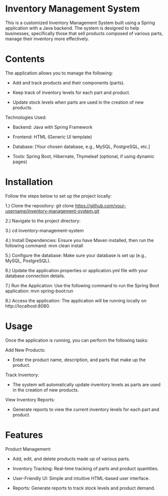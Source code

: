 # Inventory Management System

This is a customized Inventory Management System built using a Spring application with a Java backend. The system is designed to help businesses, specifically those that sell products composed of various parts, manage their inventory more effectively.

# Contents

The application allows you to manage the following:

* Add and track products and their components (parts).

* Keep track of inventory levels for each part and product.

* Update stock levels when parts are used in the creation of new products.

Technologies Used:

* Backend: Java with Spring Framework

* Frontend: HTML (Generic UI template)

* Database: [Your chosen database, e.g., MySQL, PostgreSQL, etc.]

* Tools: Spring Boot, Hibernate, Thymeleaf (optional, if using dynamic pages)

# Installation

Follow the steps below to set up the project locally:

  1.) Clone the repository:
  git clone https://github.com/your-username/inventory-management-system.git
  
  2.) Navigate to the project directory:
  
  3.) cd inventory-management-system
  
  4.) Install Dependencies: Ensure you have Maven installed, then run the following command:
  mvn clean install
  
  5.) Configure the database:
  Make sure your database is set up (e.g., MySQL, PostgreSQL).
  
  6.) Update the application.properties or application.yml file with your database connection details.
  
  7.) Run the Application: Use the following command to run the Spring Boot application:
  mvn spring-boot:run
  
  8.) Access the application: The application will be running locally on http://localhost:8080.
  
# Usage
Once the application is running, you can perform the following tasks:

Add New Products:
* Enter the product name, description, and parts that make up the product.

Track Inventory:
* The system will automatically update inventory levels as parts are used in the creation of new products.

View Inventory Reports:
* Generate reports to view the current inventory levels for each part and product.

# Features

Product Management: 
* Add, edit, and delete products made up of various parts.

* Inventory Tracking: Real-time tracking of parts and product quantities.

* User-Friendly UI: Simple and intuitive HTML-based user interface.

* Reports: Generate reports to track stock levels and product demand.




